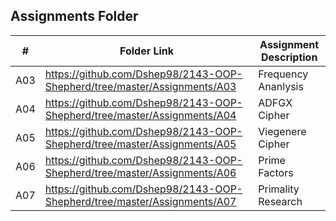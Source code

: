##  Assignments Folder

|   #   | Folder Link | Assignment Description |
| :---: | ----------- | ---------------------- |
|  A03 |https://github.com/Dshep98/2143-OOP-Shepherd/tree/master/Assignments/A03 | Frequency Ananlysis
|  A04 |https://github.com/Dshep98/2143-OOP-Shepherd/tree/master/Assignments/A04 | ADFGX Cipher
| A05| https://github.com/Dshep98/2143-OOP-Shepherd/tree/master/Assignments/A05 | Viegenere Cipher
| A06| https://github.com/Dshep98/2143-OOP-Shepherd/tree/master/Assignments/A06 | Prime Factors
| A07| https://github.com/Dshep98/2143-OOP-Shepherd/tree/master/Assignments/A07 | Primality Research
